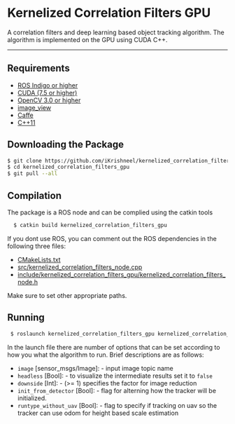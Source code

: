 Kernelized Correlation Filters GPU
====================================
A correlation filters and deep learning based object tracking algorithm. The algorithm is implemented on the GPU using CUDA C++. 

------------

Requirements
------------
- [ROS Indigo or higher](http://wiki.ros.org/kinetic)
- [CUDA (7.5 or higher)](https://developer.nvidia.com/cuda-downloads)
- [OpenCV 3.0 or higher](https://github.com/opencv/opencv)
- [image_view](https://github.com/ros-perception/image_pipeline)
- [Caffe](https://github.com/BVLC/caffe) 
- [C++11](https://en.wikipedia.org/wiki/C%2B%2B11)

Downloading the Package
------------
```bash
$ git clone https://github.com/iKrishneel/kernelized_correlation_filters_gpu.git
$ cd kernelized_correlation_filters_gpu
$ git pull --all
```

Compilation
------------
The package is a ROS node and can be complied using the catkin tools
```bash
  $ catkin build kernelized_correlation_filters_gpu
```

If you dont use ROS, you can comment out the ROS dependencies in the following three files: 
- [CMakeLists.txt](https://github.com/iKrishneel/kernelized_correlation_filters_gpu/blob/master/CMakeLists.txt)
- [src/kernelized_correlation_filters_node.cpp](https://github.com/iKrishneel/kernelized_correlation_filters_gpu/blob/master/src/kernelized_correlation_filters_node.cpp)
- [include/kernelized_correlation_filters_gpu/kernelized_correlation_filters_node.h](https://github.com/iKrishneel/kernelized_correlation_filters_gpu/blob/master/include/kernelized_correlation_filters_gpu/kernelized_correlation_filters_node.h)

Make sure to set other appropriate paths.

Running
------------
```bash
 $ roslaunch kernelized_correlation_filters_gpu kernelized_correlation_filters_gpu.launch <options>
```
**<options>**

In the launch file there are number of options that can be set according to how you what the algorithm to run. Brief descriptions are as follows:
  - `image` [sensor_msgs/Image]: - input image topic name
  - `headless` [Bool]:  - to visualize the intermediate results set it to `false`
  - `downside` [Int]: - (>= 1) specifies the factor for image reduction
  - `init_from_detector` [Bool]: - flag for alterning how the tracker will be initialized.
  - `runtype_without_uav` [Bool]: - flag to specify if tracking on uav so the tracker can use odom for height based scale estimation

